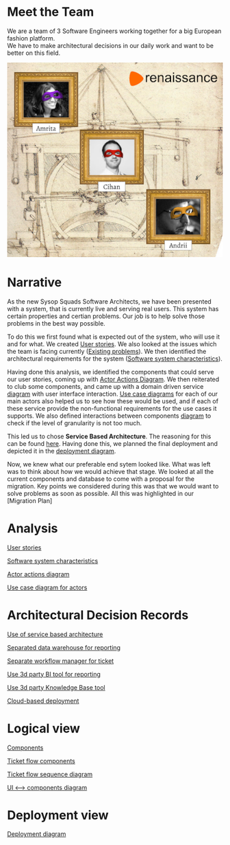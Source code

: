 # Meet the Team

We are a team of 3 Software Engineers working together for a big European fashion platform.  
We have to make architectural decisions in our daily work and want to be better on this field.

![team](./assets/r_team.png?v=4)

# Narrative
As the new Sysop Squads Software Architects, we have been presented with a system, that is currently live and serving real users. This system has certain properties and certian problems. Our job is to help solve those problems in the best way possible.

To do this we first found what is expected out of the system, who will use it and for what. We created [User stories](docs/user_stories.md). 
We also looked at the issues which the team is facing currently ([Existing problems](./docs/problems.md)). We then identified the architectural requirements for the system ([Software system characteristics](docs/system_characteristics.md)).

Having done this analysis, we identified the components that could serve our user stories, coming up with [Actor Actions Diagram](diagrams/1_actor_action.md).
We then reiterated to club some components, and came up with a domain driven service [diagram](diagrams/50_ui_components.md) with user interface interaction. [Use case diagrams](diagrams/3_use_case_diagram.md) for each of our main actors also helped us to see how these would be used, and if each of these service provide the non-functional requirements for the use cases it supports. We also defined interactions between components [diagram](./diagrams/30_components.md) to check if the level of granularity is not too much. 

This led us to chose **Service Based Architecture**. The reasoning for this can be found [here](adr/2021_04_30_1_service_oriented_architecture.md).
Having done this, we planned the final deployment and depicted it in the [deployment diagram](diagrams/60_deployment.md).

Now, we knew what our preferable end sytem looked like. What was left was to think about how we would achieve that stage. We looked at all the current components and database to come with a proposal for the migration. Key points we considered during this was that we would want to solve problems as soon as possible. All this was highlighted in our [Migration Plan]

# Analysis

[User stories](docs/user_stories.md)

[Software system characteristics](docs/system_characteristics.md)

[Actor actions diagram](diagrams/1_actor_action.md)

[Use case diagram for actors](diagrams/3_use_case_diagram.md)

# Architectural Decision Records

[Use of service based architecture](adr/2021_04_30_1_service_oriented_architecture.md) 

[Separated data warehouse for reporting](adr/2021_04_27_1_separated_warehouse.md)

[Separate workflow manager for ticket](adr/2021_04_30_2_ticket_workflow_manager.md)

[Use 3d party BI tool for reporting](adr/2021_04_27_2__bi_tool.md)

[Use 3d party Knowledge Base tool](adr/2021_04_28_1_kb_tool.md)

[Cloud-based deployment](adr/2021_05_01_cloud_provider.md)

# Logical view

[Components](diagrams/30_components.md)

[Ticket flow components](diagrams/40_ticket_flow_components.md)

[Ticket flow sequence diagram](diagrams/15_ticket_flow_sequence.md)

[UI <--> components diagram](diagrams/50_ui_components.md)

# Deployment view

[Deployment diagram](diagrams/60_deployment.md)